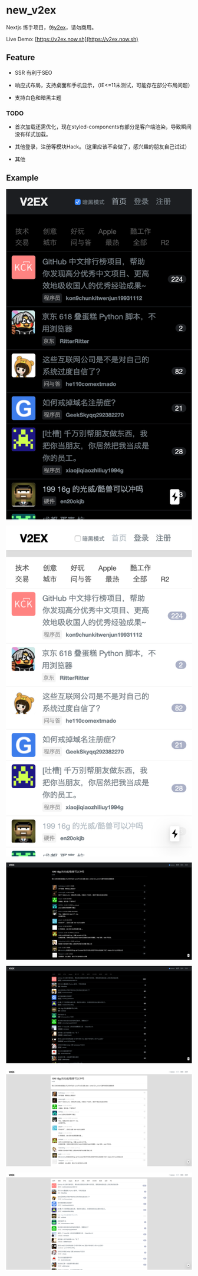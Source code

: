 # new_v2ex

Nextjs 练手项目，仿[v2ex](https://v2ex.com)，请勿商用。

Live Demo: [https://v2ex.now.sh](https://v2ex.now.sh)

## Feature

- SSR 有利于SEO

- 响应式布局，支持桌面和手机显示，（IE<=11未测试，可能存在部分布局问题）

- 支持白色和暗黑主题

### TODO

- 首次加载还需优化，现在styled-components有部分是客户端渲染，导致瞬间没有样式加载。

- 其他登录，注册等模块Hack。（这里应该不会做了，感兴趣的朋友自己试试）

- 其他

## Example

![](/images/Screenshot1.png)

![](/images/Screenshot2.png)

![](/images/Screenshot3.png)

![](/images/Screenshot6.png)

![](/images/Screenshot4.png)

![](/images/Screenshot5.png)

